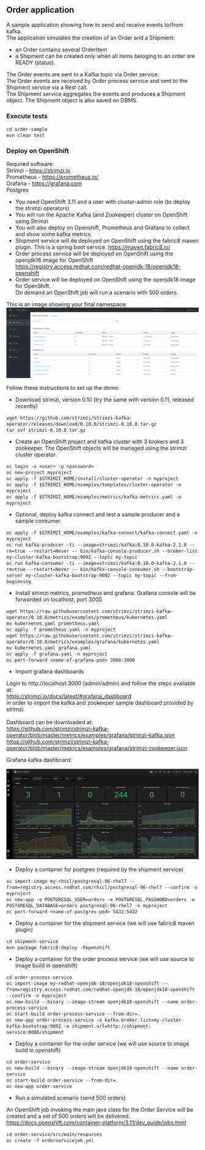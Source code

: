 ## Order application ##

A sample application showing how to send and receive events to/from kafka.<br>
The application simulates the creation of an Order and a Shipment: <br>
 - an Order contains several OrderItem
 - a Shipment can be created only when all items beloging to an order are READY (status).

The Order events are sent to a Kafka topic via Order service.<br>
The Order events are received by Order process service and sent to the Shipment service via a Rest call.<br>
The Shipment service aggregates the events and produces a Shipment object. The Shipment object is also saved on DBMS.


### Execute tests ###
```
cd order-sample
mvn clean test
```


### Deploy on OpenShift ###

Required software:<br>
Strimzi - https://strimzi.io<br>
Prometheus - https://prometheus.io/<br>
Grafana - https://grafana.com<br>
Postgres

- You need OpenShift 3.11 and a user with cluster-admin role (to deploy the strimzi operators)
- You will run the Apache Kafka (and Zookeeper) cluster on OpenShift using Strimzi
- You will also deploy on Openshift, Prometheus and Grafana to collect and show some kafka metrics
- Shipment service will de deployed on OpenShift using the fabric8 maven plugin. This is a spring boot service.
https://maven.fabric8.io/
- Order process service will be deployed on OpenShift using the openjdk18 image for OpenShift
https://registry.access.redhat.com/redhat-openjdk-18/openjdk18-openshift
- Order service will be deployed on OpenShift using the openjdk18 image for OpenShift.<br>
On demand an OpenShift job will run a scenario with 500 orders.

This is an image showing your final namespace:
![ScreenShot 1](order-sample/images/myproject.png)


Follow these instructions to set up the demo:

- Download strimzi, version 0.10 (try the same with version 0.11, released recently)

```
wget https://github.com/strimzi/strimzi-kafka-operator/releases/download/0.10.0/strimzi-0.10.0.tar.gz
tar xvf strimzi-0.10.0.tar.gz
```

- Create an OpenShift project and kafka cluster with 3 brokers and 3 zookeeper. The OpenShift objects will be managed using the strimzi cluster operator.

```
oc login -u <user> -p <password>
oc new-project myproject
oc apply -f $STRIMZI_HOME/install/cluster-operator -n myproject
oc apply -f $STRIMZI_HOME/examples/templates/cluster-operator -n myproject
oc apply -f $STRIMZI_HOME/examples/metrics/kafka-metrics.yaml -n myproject
```

- Optional, deploy kafka connect and test a sample producer and a sample consumer.

```
oc apply -f $STRIMZI_HOME/examples/kafka-connect/kafka-connect.yaml -n myproject
oc run kafka-producer -ti --image=strimzi/kafka:0.10.0-kafka-2.1.0 --rm=true --restart=Never -- bin/kafka-console-producer.sh --broker-list my-cluster-kafka-bootstrap:9092 --topic my-topic
oc run kafka-consumer -ti --image=strimzi/kafka:0.10.0-kafka-2.1.0 --rm=true --restart=Never -- bin/kafka-console-consumer.sh --bootstrap-server my-cluster-kafka-bootstrap:9092 --topic my-topic --from-beginning
```

- Install strimzi metrics, prometheus and grafana. Grafana console will be forwarded on localhost, port 3000.

```
wget https://raw.githubusercontent.com/strimzi/strimzi-kafka-operator/0.10.0/metrics/examples/prometheus/kubernetes.yaml
mv kubernetes.yaml prometheus.yaml
oc apply -f prometheus.yaml -n myproject
wget https://raw.githubusercontent.com/strimzi/strimzi-kafka-operator/0.10.0/metrics/examples/grafana/kubernetes.yaml
mv kubernetes.yaml grafana.yaml
oc apply -f grafana.yaml -n myproject
oc port-forward <name-of-grafana-pod> 3000:3000
```

- Import grafana dashboards

Login to http://localhost:3000 (admin/admin) and follow the steps available at:<br>
https://strimzi.io/docs/latest/#grafana_dashboard <br> in order to import the kafka and zookeeper sample dashboard provided by strimzi.<br><br>
Dashboard can be downloaded at:<br>
https://github.com/strimzi/strimzi-kafka-operator/blob/master/metrics/examples/grafana/strimzi-kafka.json <br>
https://github.com/strimzi/strimzi-kafka-operator/blob/master/metrics/examples/grafana/strimzi-zookeeper.json

Grafana kafka dashboard:

![ScreenShot 2](order-sample/images/grafana.png)

- Deploy a container for postgres (required by the shipment service)

```
oc import-image my-rhscl/postgresql-96-rhel7 --from=registry.access.redhat.com/rhscl/postgresql-96-rhel7 --confirm -n myproject
oc new-app -e POSTGRESQL_USER=orders -e POSTGRESQL_PASSWORD=orders -e POSTGRESQL_DATABASE=orders postgresql-96-rhel7 -n myproject
oc port-forward <name-of-postgres-pod> 5432:5432
```

- Deploy a container for the shipment service (we will use fabric8 maven plugin)

```
cd shipment-service
mvn package fabric8:deploy -Popenshift
```

- Deploy a container for the order process service (we will use source to image build in openshift)

```
cd order-process-service
oc import-image my-redhat-openjdk-18/openjdk18-openshift --from=registry.access.redhat.com/redhat-openjdk-18/openjdk18-openshift --confirm -n myproject
oc new-build --binary --image-stream openjdk18-openshift --name order-process-service
oc start-build order-process-service --from-dir=.
oc new-app order-process-service -e kafka.broker.list=my-cluster-kafka-bootstrap:9092 -e shipment.url=http://shipment-service:8080/shipment
```

- Deploy a container for the order service (we will use source to image build in openshift)

```
cd order-service
oc new-build --binary --image-stream openjdk18-openshift --name order-service
oc start-build order-service --from-dir=.
oc new-app order-service
```

- Run a simulated scenario (send 500 orders)

An OpenShift job invoking the main java class for the Order Service will be created and a set of 500 orders will be delivered.
https://docs.openshift.com/container-platform/3.11/dev_guide/jobs.html

```
cd order-service/src/main/resources
oc create -f orderservicejob.yml
```
